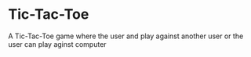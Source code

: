 # Tic-Tac-Toe
A Tic-Tac-Toe game where the user and play against another user or the user can play aginst computer
